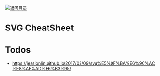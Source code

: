 [![返回目录](https://i.postimg.cc/JzFTMvjF/image.png)](https://github.com/wx-chevalier/Awesome-CheatSheets)

# SVG CheatSheet

# Todos

- https://jessionlin.github.io/2017/03/09/svg%E5%9F%BA%E6%9C%AC%E8%AF%AD%E6%B3%95/
